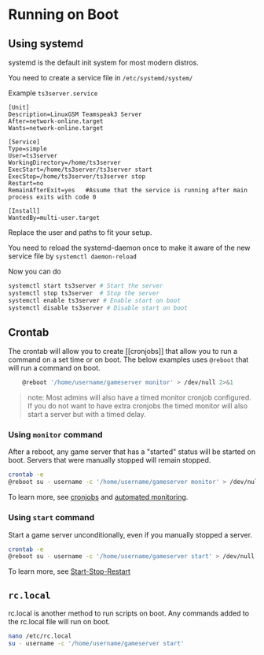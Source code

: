 # Running on Boot

## Using systemd

systemd is the default init system for most modern distros.

You need to create a service file in `/etc/systemd/system/`

Example `ts3server.service`

```text
[Unit]
Description=LinuxGSM Teamspeak3 Server
After=network-online.target
Wants=network-online.target

[Service]
Type=simple
User=ts3server
WorkingDirectory=/home/ts3server
ExecStart=/home/ts3server/ts3server start
ExecStop=/home/ts3server/ts3server stop
Restart=no
RemainAfterExit=yes   #Assume that the service is running after main process exits with code 0

[Install]
WantedBy=multi-user.target
```

Replace the user and paths to fit your setup.

You need to reload the systemd-daemon once to make it aware of the new service file by `systemctl daemon-reload`

Now you can do

```bash
systemctl start ts3server # Start the server
systemctl stop ts3server  # Stop the server
systemctl enable ts3server # Enable start on boot
systemctl disable ts3server # Disable start on boot
```

## Crontab

The crontab will allow you to create \[\[cronjobs\]\] that allow you to run a command on a set time or on boot. The below examples uses `@reboot` that will run a command on boot.

```bash
    @reboot '/home/username/gameserver monitor' > /dev/null 2>&1
```

> note: Most admins will also have a timed monitor cronjob configured. If you do not want to have extra cronjobs the timed monitor will also start a server but with a timed delay.

### Using `monitor` command

After a reboot, any game server that has a "started" status will be started on boot. Servers that were manually stopped will remain stopped.

```bash
crontab -e
@reboot su - username -c '/home/username/gameserver monitor' > /dev/null 2>&1
```

To learn more, see [cronjobs](https://github.com/GameServerManagers/LinuxGSM/wiki/Cronjobs) and [automated monitoring](https://github.com/dgibbs64/linuxgsm/wiki/Monitor#automated-monitoring).

### Using `start` command

Start a game server unconditionally, even if you manually stopped a server.

```bash
crontab -e
@reboot su - username -c '/home/username/gameserver start' > /dev/null 2>&1
```

To learn more, see [Start-Stop-Restart](https://github.com/GameServerManagers/LinuxGSM/wiki/Start-Stop-Restart)

## `rc.local`

rc.local is another method to run scripts on boot. Any commands added to the rc.local file will run on boot.

```bash
nano /etc/rc.local
su - username -c '/home/username/gameserver start'
```

